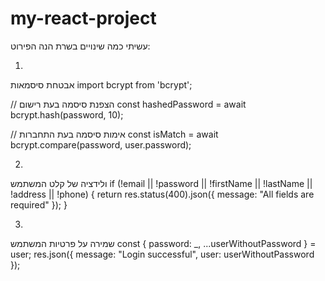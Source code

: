 # my-react-project


עשיתי כמה שינויים בשרת הנה הפירוט:


1.
אבטחת סיסמאות
import bcrypt from 'bcrypt';

// הצפנת סיסמה בעת רישום
const hashedPassword = await bcrypt.hash(password, 10);

// אימות סיסמה בעת התחברות
const isMatch = await bcrypt.compare(password, user.password);

2.
ולידציה של קלט המשתמש
if (!email || !password || !firstName || !lastName || !address || !phone) {
    return res.status(400).json({ message: "All fields are required" });
}

3.
שמירה על פרטיות המשתמש
const { password: _, ...userWithoutPassword } = user;
res.json({ message: "Login successful", user: userWithoutPassword });

